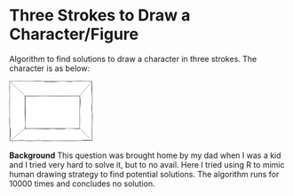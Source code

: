 # Three Strokes to Draw a Character/Figure
Algorithm to find solutions to draw a character in three strokes. The character is as below:

<img src="/image/TheCharacter.jpg" alt="The character" width="150"/>

**Background**
This question was brought home by my dad when I was a kid and I tried very hard to solve it, but to no avail. Here I tried using R to mimic human drawing strategy to find potential solutions. The algorithm runs for 10000 times and concludes no solution.
